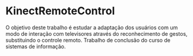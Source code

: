 KinectRemoteControl
===================

O objetivo deste trabalho é estudar a adaptação dos usuários com um modo de interação com televisores através do reconhecimento de gestos, substituindo o controle remoto. Trabalho de conclusão do curso de sistemas de informação.
